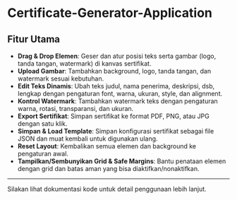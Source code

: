 # Certificate-Generator-Application

## Fitur Utama

- **Drag & Drop Elemen**: Geser dan atur posisi teks serta gambar (logo, tanda tangan, watermark) di kanvas sertifikat.
- **Upload Gambar**: Tambahkan background, logo, tanda tangan, dan watermark sesuai kebutuhan.
- **Edit Teks Dinamis**: Ubah teks judul, nama penerima, deskripsi, dsb, lengkap dengan pengaturan font, warna, ukuran, style, dan alignment.
- **Kontrol Watermark**: Tambahkan watermark teks dengan pengaturan warna, rotasi, transparansi, dan ukuran.
- **Export Sertifikat**: Simpan sertifikat ke format PDF, PNG, atau JPG dengan satu klik.
- **Simpan & Load Template**: Simpan konfigurasi sertifikat sebagai file JSON dan muat kembali untuk digunakan ulang.
- **Reset Layout**: Kembalikan semua elemen dan background ke pengaturan awal.
- **Tampilkan/Sembunyikan Grid & Safe Margins**: Bantu penataan elemen dengan grid dan batas aman yang bisa diaktifkan/nonaktifkan.

---
Silakan lihat dokumentasi kode untuk detail penggunaan lebih lanjut.